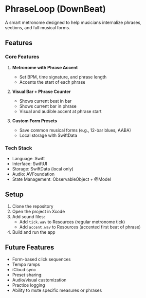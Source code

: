 # PhraseLoop (DownBeat)

A smart metronome designed to help musicians internalize phrases, sections, and full musical forms.

## Features

### Core Features
1. **Metronome with Phrase Accent**
   - Set BPM, time signature, and phrase length
   - Accents the start of each phrase

2. **Visual Bar + Phrase Counter**
   - Shows current beat in bar
   - Shows current bar in phrase
   - Visual and audible accent at phrase start

3. **Custom Form Presets**
   - Save common musical forms (e.g., 12-bar blues, AABA)
   - Local storage with SwiftData

### Tech Stack
- Language: Swift
- Interface: SwiftUI
- Storage: SwiftData (local only)
- Audio: AVFoundation
- State Management: ObservableObject + @Model

## Setup

1. Clone the repository
2. Open the project in Xcode
3. Add sound files:
   - Add `tick.wav` to Resources (regular metronome tick)
   - Add `accent.wav` to Resources (accented first beat of phrase)
4. Build and run the app

## Future Features
- Form-based click sequences
- Tempo ramps
- iCloud sync
- Preset sharing
- Audio/visual customization
- Practice logging
- Ability to mute specific measures or phrases 